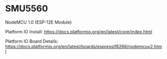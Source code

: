 # SMU5560

NodeMCU 1.0 (ESP-12E Module)

Platform IO Install:
https://docs.platformio.org/en/latest/core/index.html

Platform IO Board Details:
https://docs.platformio.org/en/latest/boards/espressif8266/nodemcuv2.html
